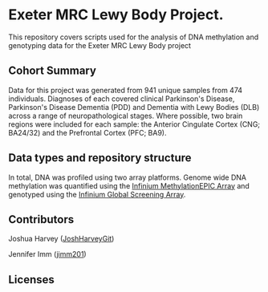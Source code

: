 # Exeter MRC Lewy Body Project.
This repository covers scripts used for the analysis of DNA methylation and genotyping data for the Exeter MRC Lewy Body project

## Cohort Summary
Data for this project was generated from 941 unique samples from 474 individuals. Diagnoses of each covered clinical Parkinson's Disease, Parkinson's Disease Dementia (PDD) and Dementia with Lewy Bodies (DLB) across a range of neuropathological stages. Where possible, two brain regions were included for each sample: the Anterior Cingulate Cortex (CNG; BA24/32) and the Prefrontal Cortex (PFC; BA9). 

## Data types and repository structure
In total, DNA was profiled using two array platforms. Genome wide DNA methylation was quantified using the [Infinium MethylationEPIC Array](https://www.illumina.com/products/by-type/microarray-kits/infinium-methylation-epic.html) and genotyped using the [Infinium Global Screening Array](https://www.illumina.com/products/by-type/microarray-kits/infinium-global-screening.html). 


## Contributors
Joshua Harvey ([JoshHarveyGit](https://github.com/JoshHarveyGit)) 

Jennifer Imm ([jimm201](https://github.com/jimm201)) 


## Licenses

## 


